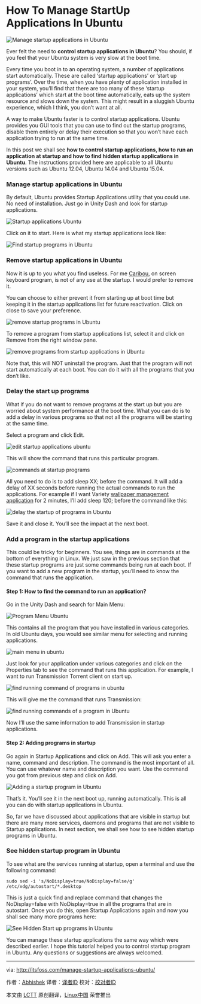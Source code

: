How To Manage StartUp Applications In Ubuntu
================================================================================
![Manage startup applications in Ubuntu](http://itsfoss.itsfoss.netdna-cdn.com/wp-content/uploads/2015/07/Manage-Start-up-apps-in-Ubuntu.png)

Ever felt the need to **control startup applications in Ubuntu**? You should, if you feel that your Ubuntu system is very slow at the boot time.

Every time you boot in to an operating system, a number of applications start automatically. These are called ‘startup applications’ or ‘start up programs’. Over the time, when you have plenty of application installed in your system, you’ll find that there are too many of these ‘startup applications’ which start at the boot time automatically, eats up the system resource and slows down the system. This might result in a sluggish Ubuntu experience, which I think, you don’t want at all.

A way to make Ubuntu faster is to control startup applications. Ubuntu provides you GUI tools that you can use to find out the startup programs, disable them entirely or delay their execution so that you won’t have each application trying to run at the same time.

In this post we shall see **how to control startup applications, how to run an application at startup and how to find hidden startup applications in Ubuntu**. The instructions provided here are applicable to all Ubuntu versions such as Ubuntu 12.04, Ubuntu 14.04 and Ubuntu 15.04.

### Manage startup applications in Ubuntu ###

By default, Ubuntu provides Startup Applications utility that you could use. No need of installation. Just go in Unity Dash and look for startup applications.

![Startup applications Ubuntu](http://itsfoss.itsfoss.netdna-cdn.com/wp-content/uploads/2015/07/startup_applications_Ubuntu.jpeg)

Click on it to start. Here is what my startup applications look like:

![Find startup programs in Ubuntu](http://itsfoss.itsfoss.netdna-cdn.com/wp-content/uploads/2015/07/Screenshot-from-2015-07-18-122550.png)

### Remove startup applications in Ubuntu ###

Now it is up to you what you find useless. For me [Caribou][1], on screen keyboard program, is not of any use at the startup. I would prefer to remove it.

You can choose to either prevent it from starting up at boot time but keeping it in the startup applications list for future reactivation. Click on close to save your preference.

![remove startup programs in Ubuntu](http://itsfoss.itsfoss.netdna-cdn.com/wp-content/uploads/2015/07/startup_applications_ubuntu_2.png)

To remove a program from startup applications list, select it and click on Remove from the right window pane.

![remove programs from startup applications in Ubuntu](http://itsfoss.itsfoss.netdna-cdn.com/wp-content/uploads/2015/07/startup_applications_Ubuntu_1.jpeg)

Note that, this will NOT uninstall the program. Just that the program will not start automatically at each boot. You can do it with all the programs that you don’t like.

### Delay the start up programs ###

What if you do not want to remove programs at the start up but you are worried about system performance at the boot time. What you can do is to add a delay in various programs so that not all the programs will be starting at the same time.

Select a program and click Edit.

![edit startup applications ubuntu](http://itsfoss.itsfoss.netdna-cdn.com/wp-content/uploads/2015/07/startup_applications_ubuntu_3.png)

This will show the command that runs this particular program.

![commands at startup programs](http://itsfoss.itsfoss.netdna-cdn.com/wp-content/uploads/2015/07/startup_applications_ubuntu_4.jpg)

All you need to do is to add sleep XX; before the command. It will add a delay of XX seconds before running the actual commands to run the applications. For example if I want Variety [wallpaper management application][2] for 2 minutes, I’ll add sleep 120; before the command like this:

![delay the startup of programs in Ubuntu](http://itsfoss.itsfoss.netdna-cdn.com/wp-content/uploads/2015/07/startup_applications_ubuntu_5.png)

Save it and close it. You’ll see the impact at the next boot.

### Add a program in the startup applications ###

This could be tricky for beginners. You see, things are in commands at the bottom of everything in Linux. We just saw in the previous section that these startup programs are just some commands being run at each boot. If you want to add a new program in the startup, you’ll need to know the command that runs the application.

#### Step 1: How to find the command to run an application? ####

Go in the Unity Dash and search for Main Menu:

![Program Menu Ubuntu](http://itsfoss.itsfoss.netdna-cdn.com/wp-content/uploads/2015/07/Program_menu_Ubuntu.jpg)

This contains all the program that you have installed in various categories. In old Ubuntu days, you would see similar menu for selecting and running applications.

![main menu in ubuntu](http://itsfoss.itsfoss.netdna-cdn.com/wp-content/uploads/2015/07/Main_menu_ubuntu.jpeg)

Just look for your application under various categories and click on the Properties tab to see the command that runs this application. For example, I want to run Transmission Torrent client on start up.

![find running command of programs in ubuntu](http://itsfoss.itsfoss.netdna-cdn.com/wp-content/uploads/2015/07/Main_menu_ubuntu_1.jpeg)

This will give me the command that runs Transmission:

![find running commands of a program in Ubuntu](http://itsfoss.itsfoss.netdna-cdn.com/wp-content/uploads/2015/07/startup_programs_commands.png)

Now I’ll use the same information to add Transmission in startup applications.

#### Step 2: Adding programs in startup ####

Go again in Startup Applications and click on Add. This will ask you enter a name, command and description. The command is the most important of all. You can use whatever name and description you want. Use the command you got from previous step and click on Add.

![Adding a startup program in Ubuntu](http://itsfoss.itsfoss.netdna-cdn.com/wp-content/uploads/2015/07/Add_startup_program_Ubuntu.jpg)

That’s it. You’ll see it in the next boot up, running automatically. This is all you can do with startup applications in Ubuntu.

So, far we have discussed about applications that are visible in startup but there are many more services, daemons and programs that are not visible to Startup applications. In next section, we shall see how to see hidden startup programs in Ubuntu.

### See hidden startup program in Ubuntu ###

To see what are the services running at startup, open a terminal and use the following command:

    sudo sed -i 's/NoDisplay=true/NoDisplay=false/g' /etc/xdg/autostart/*.desktop

This is just a quick find and replace command that changes the NoDisplay=false with NoDisplay=true in all the programs that are in autostart. Once you do this, open Startup Applications again and now you shall see many more programs here:

![See Hidden Start up programs in Ubuntu](http://itsfoss.itsfoss.netdna-cdn.com/wp-content/uploads/2015/07/Hidden_startup_program_Ubuntu.jpg)

You can manage these startup applications the same way which were described earlier. I hope this tutorial helped you to control startup program in Ubuntu. Any questions or suggestions are always welcomed.

--------------------------------------------------------------------------------

via: http://itsfoss.com/manage-startup-applications-ubuntu/

作者：[Abhishek][a]
译者：[译者ID](https://github.com/译者ID)
校对：[校对者ID](https://github.com/校对者ID)

本文由 [LCTT](https://github.com/LCTT/TranslateProject) 原创翻译，[Linux中国](https://linux.cn/) 荣誉推出

[a]:http://itsfoss.com/author/abhishek/
[1]:https://wiki.gnome.org/action/show/Projects/Caribou?action=show&redirect=Caribou
[2]:http://itsfoss.com/applications-manage-wallpapers-ubuntu/
